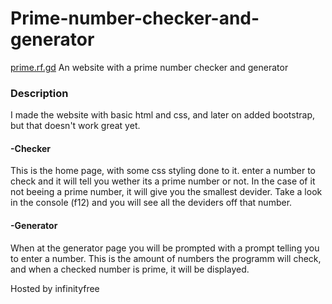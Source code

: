 # Prime-number-checker-and-generator
[prime.rf.gd](http://www.prime.rf.gd)
An website with a prime number checker and generator
### Description
I made the website with basic html and css, and later on added bootstrap, but that doesn't work great yet.
#### -Checker
This is the home page, with some css styling done to it. enter a number to check and it will tell you wether its a prime number or not. In the case of it not beeing a prime number, it will give you the smallest devider. Take a look in the console (f12) and you will see all the deviders off that number.
#### -Generator
When at the generator page you will be prompted with a prompt telling you to enter a number. This is the amount of numbers the programm will check, and when a checked number is prime, it will be displayed.

Hosted by infinityfree
